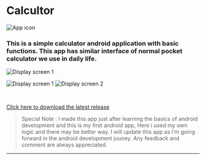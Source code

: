 # Calcultor
![App icon](https://github.com/im-arjun/Calculator/blob/master/App%20Icon/app_icon.png "App icon")
### This is a simple calculator android application with basic functions. This app has similar interface of normal pocket calculator we use in daily life.

![Display screen 1](https://github.com/im-arjun/Calculator/blob/master/App%20Icon/Screen1.png "Screenshot 1")

![Display screen 1](https://github.com/im-arjun/Calculator/blob/master/App%20Icon/Screen2.png "Screenshot 1")
![Display screen 2](https://github.com/im-arjun/Calculator/blob/master/App%20Icon/Screen1.png "Screenshot 2")

<pre>

</pre>

[Click here to download the latest release](https://github.com/im-arjun/Calculator/releases)


>Special Note : I made this app just after learning the basics of android development and this is my first android app, Here i used my own logic and there may be better way. I will update this app as i'm going forward in the android development jouney. Any feedback and comment are always appreciated.
---
